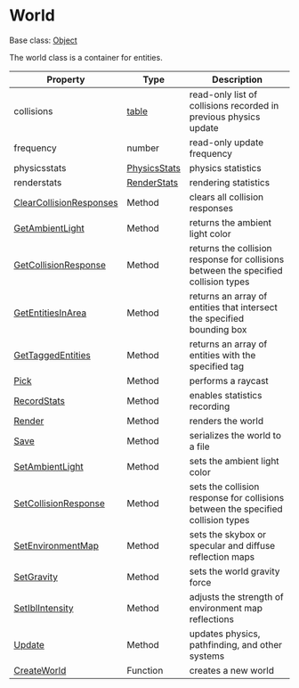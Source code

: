 # World

Base class: [Object](Object.md)

The world class is a container for entities.

| Property         | Type                            | Description                                                       |
|------------------|---------------------------------|-------------------------------------------------------------------|
| collisions       | [table](https://www.lua.org/manual/5.4/manual.html#6.6) | read-only list of collisions recorded in previous physics update |
| frequency        | number                    | read-only update frequency                                         |
| physicsstats     | [PhysicsStats](PhysicsStats.md)    | physics statistics                                                  |
| renderstats      | [RenderStats](RenderStats.md)      | rendering statistics                                                 |
| [ClearCollisionResponses](World_ClearCollisionResponses.md)     | Method                          | clears all collision responses                                   |
| [GetAmbientLight](World_GetAmbientLight.md)            | Method                          | returns the ambient light color                                  |
| [GetCollisionResponse](World_GetCollisionResponse.md)        | Method                          | returns the collision response for collisions between the specified collision types |
| [GetEntitiesInArea](World_GetEntitiesInArea.md)          | Method                          | returns an array of entities that intersect the specified bounding box |
| [GetTaggedEntities](World_GetTaggedEntities.md)           | Method                          | returns an array of entities with the specified tag              |
| [Pick](World_Pick.md)                          | Method                          | performs a raycast                                              |
| [RecordStats](World_RecordStats.md)                    | Method                          | enables statistics recording                                    |
| [Render](World_Render.md)                        | Method                          | renders the world                                                |
| [Save](World_Save.md)                          | Method                          | serializes the world to a file                                  |
| [SetAmbientLight](World_SetAmbientLight.md)              | Method                          | sets the ambient light color                                    |
| [SetCollisionResponse](World_SetCollisionResponse.md)         | Method                          | sets the collision response for collisions between the specified collision types |
| [SetEnvironmentMap](World_SetEnvironmentMap.md)          | Method                          | sets the skybox or specular and diffuse reflection maps         |
| [SetGravity](World_SetGravity.md)                    | Method                          | sets the world gravity force                                    |
| [SetIblIntensity](World_SetIblIntensity.md)              | Method                          | adjusts the strength of environment map reflections              |
| [Update](World_Update.md)                       | Method                          | updates physics, pathfinding, and other systems                 |
| [CreateWorld](CreateWorld.md)                    | Function                        | creates a new world                                              |
